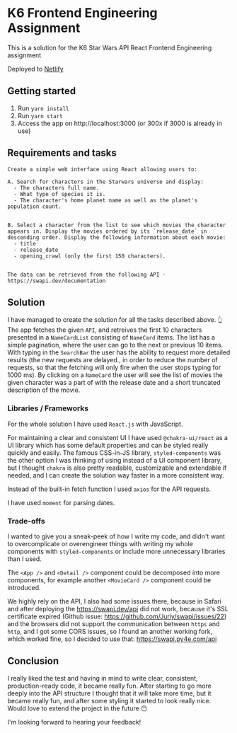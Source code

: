 # K6 Frontend Engineering Assignment

This is a solution for the K6 Star Wars API React Frontend Engineering assignment

Deployed to [Netlify](https://k6-assignment-kristof.netlify.app)

## Getting started

1. Run `yarn install`
2. Run `yarn start`
3. Access the app on http://localhost:3000 (or 300x if 3000 is already in use)

## Requirements and tasks

```
Create a simple web interface using React allowing users to:

A. Search for characters in the Starwars universe and display:
  - The characters full name.
  - What type of species it is.
  - The character's home planet name as well as the planet's population count.


B. Select a character from the list to see which movies the character appears in. Display the movies ordered by its `release_date` in descending order. Display the following information about each movie:
  - title
  - release_date
  - opening_crawl (only the first 150 characters).


The data can be retrieved from the following API - https://swapi.dev/documentation
```

## Solution

I have managed to create the solution for all the tasks described above. 👆
The app fetches the given `API`, and retreives the first 10 characters presented in a `NameCardList` consisting of `NameCard` items. The list has a simple pagination, where the user can go to the next or previous 10 items.
With typing in the `SearchBar` the user has the ability to request more detailed results (the new requests are delayed., in order to reduce the number of requests, so that the fetching will only fire when the user stops typing for 1000 ms).
By clicking on a `NameCard` the user will see the list of movies the given character was a part of with the release date and a short truncated description of the movie.

### Libraries / Frameworks

For the whole solution I have used `React.js` with JavaScript.

For maintaining a clear and consistent UI I have used `@chakra-ui/react` as a UI library which has some default properties and can be styled really quickly and easily.
The famous CSS-in-JS library, `styled-components` was the other option I was thinking of using instead of a UI component library, but I thought `chakra` is also pretty readable, customizable and extendable if needed, and I can create the solution way faster in a more consistent way.

Instead of the built-in fetch function I used `axios` for the API requests.

I have used `moment` for parsing dates.

### Trade-offs

I wanted to give you a sneak-peek of how I write my code, and didn't want to overcomplicate or overengineer things with writing my whole components with `styled-components` or include more unnecessary libraries than I used.

The `<App />` and `<Detail />` component could be decomposed into more components, for example another `<MovieCard />` component could be introduced.

We highly rely on the API, I also had some issues there, because in Safari and after deploying the https://swapi.dev/api did not work, because it's SSL certificate expired (Github issue: https://github.com/Juriy/swapi/issues/22) and the browsers did not support the communication between `https` and `http`, and I got some CORS issues, so I found an another working fork, which worked fine, so I decided to use that: https://swapi.py4e.com/api

## Conclusion

I really liked the test and having in mind to write clear, consistent, production-ready code, it became really fun. After starting to go more deeply into the API structure I thought that it will take more time, but it became really fun, and after some styling it started to look really nice. Would love to extend the project in the future 😶

I'm looking forward to hearing your feedback!
